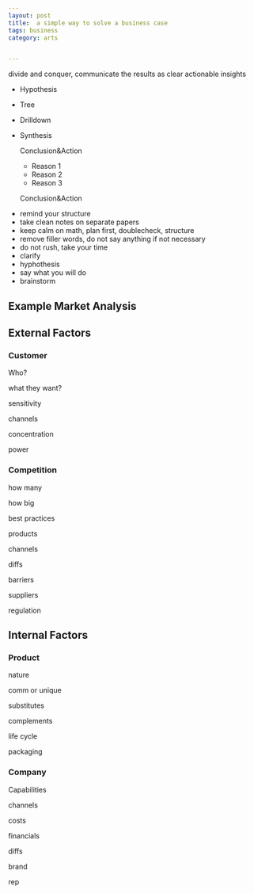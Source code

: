 ```yaml
---
layout: post
title:  a simple way to solve a business case
tags: business
category: arts


---
```


divide and conquer, communicate the results as clear actionable insights 


- Hypothesis
- Tree
- Drilldown
- Synthesis

  Conclusion&Action

    - Reason 1
    - Reason 2
    - Reason 3

  Conclusion&Action
​ 
+ remind your structure
+ take clean notes on separate papers
+ keep calm on math, plan first, doublecheck, structure
+ remove filler words, do not say anything if not necessary
+ do not rush, take your time
+ clarify 
+ hyphothesis
+ say what you will do
+ brainstorm

## Example Market Analysis

## External Factors

### Customer
Who?

what they want?

sensitivity

channels

concentration

power

### Competition

how many

how big

best practices

products

channels

diffs

barriers

suppliers

regulation

## Internal Factors

### Product
nature

comm or unique

substitutes

complements

life cycle

packaging

### Company

Capabilities

channels

costs

financials 

diffs

brand

rep
